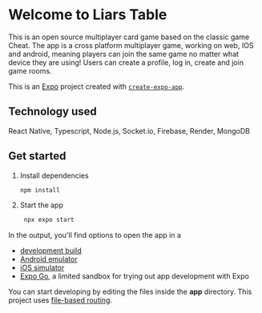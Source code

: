 # Welcome to Liars Table

This is an open source multiplayer card game based on the classic game Cheat. The app is a cross platform multiplayer game, working on web, IOS and android, meaning players can join the same game no matter what device they are using! Users can create a profile, log in, create and join game rooms. 

This is an [Expo](https://expo.dev) project created with [`create-expo-app`](https://www.npmjs.com/package/create-expo-app).

## Technology used

React Native, Typescript, Node.js, Socket.io, Firebase, Render, MongoDB

## Get started

1. Install dependencies

   ```bash
   npm install
   ```

2. Start the app

   ```bash
    npx expo start
   ```

In the output, you'll find options to open the app in a

- [development build](https://docs.expo.dev/develop/development-builds/introduction/)
- [Android emulator](https://docs.expo.dev/workflow/android-studio-emulator/)
- [iOS simulator](https://docs.expo.dev/workflow/ios-simulator/)
- [Expo Go](https://expo.dev/go), a limited sandbox for trying out app development with Expo

You can start developing by editing the files inside the **app** directory. This project uses [file-based routing](https://docs.expo.dev/router/introduction).



